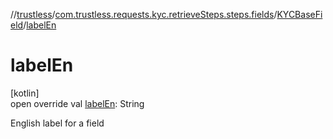 //[trustless](../../../index.md)/[com.trustless.requests.kyc.retrieveSteps.steps.fields](../index.md)/[KYCBaseField](index.md)/[labelEn](label-en.md)

# labelEn

[kotlin]\
open override val [labelEn](label-en.md): String

English label for a field
